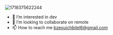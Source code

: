 ![1718375622244](https://github.com/bilelbzeouich/bilelbzeouich/assets/80858599/112623e9-3b91-4eef-ba2f-34ceb2d9549c)
* 👀 I’m interested in dev
* 💞️ I’m looking to collaborate on remote
* 📫 How to reach me bzeouichbilel6@gmail.com 
<!---
bilelbzeouich/bilelbzeouich is a ✨ special ✨ repository because its `README.md` (this file) appears on your GitHub profile.
You can click the Preview link to take a look at your changes.
--->

